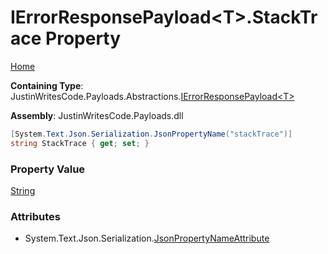# IErrorResponsePayload\<T\>\.StackTrace Property

[Home](../../../../README.md)

**Containing Type**: JustinWritesCode\.Payloads\.Abstractions\.[IErrorResponsePayload\<T\>](../README.md)

**Assembly**: JustinWritesCode\.Payloads\.dll

```csharp
[System.Text.Json.Serialization.JsonPropertyName("stackTrace")]
string StackTrace { get; set; }
```

### Property Value

[String](https://docs.microsoft.com/en-us/dotnet/api/system.string)

### Attributes

* System\.Text\.Json\.Serialization\.[JsonPropertyNameAttribute](https://docs.microsoft.com/en-us/dotnet/api/system.text.json.serialization.jsonpropertynameattribute)

